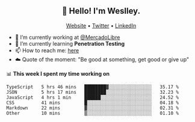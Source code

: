<h2 align="center">👋 Hello! I'm Weslley.</h2>
<p align="center">
  <a href="http://weslleyneri.com.br">Website</a> •
  <a href="https://twitter.com/Weslley_Neri">Twitter</a> •
  <a href="https://www.linkedin.com/in/weslley-neri-3658908b">LinkedIn</a>
</p>


- 🔭 I’m currently working at [@MercadoLibre](https://github.com/mercadolibre)
- 🌱 I’m currently learning **Penetration Testing**
- 📫 How to reach me: [here](mailto:weslley39@gmail.com)
- ☁️ Quote of the moment: "Be good at something, get good or give up"

📊 **This week I spent my time working on**
<!--START_SECTION:waka-->

```text
TypeScript   5 hrs 46 mins   ████████▓░░░░░░░░░░░░░░░░   35.17 %
JSON         5 hrs 17 mins   ████████░░░░░░░░░░░░░░░░░   32.23 %
JavaScript   4 hrs 1 min     ██████░░░░░░░░░░░░░░░░░░░   24.52 %
CSS          41 mins         █░░░░░░░░░░░░░░░░░░░░░░░░   04.18 %
Markdown     22 mins         ▓░░░░░░░░░░░░░░░░░░░░░░░░   02.31 %
Other        10 mins         ▒░░░░░░░░░░░░░░░░░░░░░░░░   01.10 %
```

<!--END_SECTION:waka-->

<!-- Inspired by https://github.com/gruselhaus/gruselhaus -->